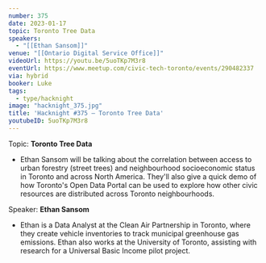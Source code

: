 ```yaml
---
number: 375
date: 2023-01-17
topic: Toronto Tree Data
speakers:
  - "[[Ethan Sansom]]"
venue: "[[Ontario Digital Service Office]]"
videoUrl: https://youtu.be/5uoTKp7M3r8
eventUrl: https://www.meetup.com/civic-tech-toronto/events/290482337
via: hybrid
booker: Luke
tags:
  - type/hacknight
image: "hacknight_375.jpg"
title: 'Hacknight #375 – Toronto Tree Data'
youtubeID: 5uoTKp7M3r8
---
```

Topic: **Toronto Tree Data**

* Ethan Sansom will be talking about the correlation between access to urban forestry (street trees) and neighbourhood socioeconomic status in Toronto and across North America. They'll also give a quick demo of how Toronto's Open Data Portal can be used to explore how other civic resources are distributed across Toronto neighbourhoods.

Speaker: **Ethan Sansom**

* Ethan is a Data Analyst at the Clean Air Partnership in Toronto, where they create vehicle inventories to track municipal greenhouse gas emissions. Ethan also works at the University of Toronto, assisting with research for a Universal Basic Income pilot project.
